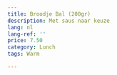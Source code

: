 ```yaml
---
title: Broodje Bal (200gr)
description: Met saus naar keuze
lang: nl
lang-ref: ''
price: 7.50
category: Lunch
tags: Warm

---
```

